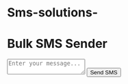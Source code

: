 # Sms-solutions-
<!DOCTYPE html>
<html lang="en">
<head>
    <meta charset="UTF-8">
    <meta name="viewport" content="width=device-width, initial-scale=1.0">
    <title>Bulk SMS Sender</title>
    <link rel="stylesheet" href="styles.css">
</head>
<body>
    <div class="container">
        <h1>Bulk SMS Sender</h1>
        <textarea id="message" placeholder="Enter your message..."></textarea>
        <button id="sendButton">Send SMS</button>
        <div id="response"></div>
    </div>
    <script src="script.js"></script>
</body>
</html>